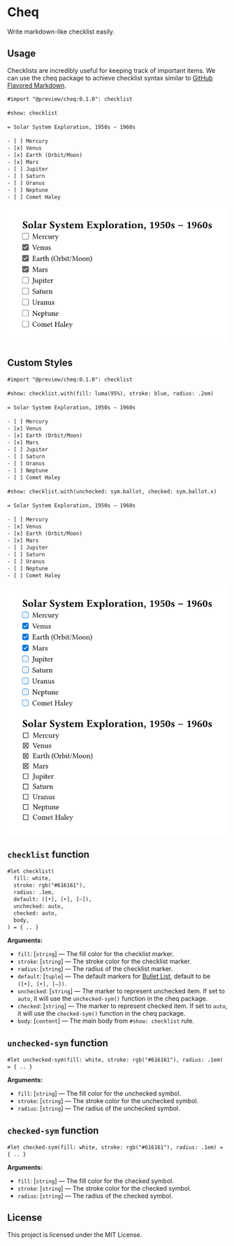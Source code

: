 # Cheq

Write markdown-like checklist easily.

## Usage

Checklists are incredibly useful for keeping track of important items. We can use the cheq package to achieve checklist syntax similar to [GitHub Flavored Markdown](https://github.github.com/gfm/#task-list-items-extension-).

```typ
#import "@preview/cheq:0.1.0": checklist

#show: checklist

= Solar System Exploration, 1950s – 1960s

- [ ] Mercury
- [x] Venus
- [x] Earth (Orbit/Moon)
- [x] Mars
- [ ] Jupiter
- [ ] Saturn
- [ ] Uranus
- [ ] Neptune
- [ ] Comet Haley
```

![Example](./examples/example.png)


## Custom Styles

```typ
#import "@preview/cheq:0.1.0": checklist

#show: checklist.with(fill: luma(95%), stroke: blue, radius: .2em)

= Solar System Exploration, 1950s – 1960s

- [ ] Mercury
- [x] Venus
- [x] Earth (Orbit/Moon)
- [x] Mars
- [ ] Jupiter
- [ ] Saturn
- [ ] Uranus
- [ ] Neptune
- [ ] Comet Haley

#show: checklist.with(unchecked: sym.ballot, checked: sym.ballot.x)

= Solar System Exploration, 1950s – 1960s

- [ ] Mercury
- [x] Venus
- [x] Earth (Orbit/Moon)
- [x] Mars
- [ ] Jupiter
- [ ] Saturn
- [ ] Uranus
- [ ] Neptune
- [ ] Comet Haley
```

![Example](./examples/custom-styles.png)


## `checklist` function

```typ
#let checklist(
  fill: white,
  stroke: rgb("#616161"),
  radius: .1em,
  default: ([•], [‣], [–]),
  unchecked: auto,
  checked: auto,
  body,
) = { .. }
```

**Arguments:**

- `fill`: [`string`] &mdash; The fill color for the checklist marker.
- `stroke`: [`string`] &mdash; The stroke color for the checklist marker.
- `radius`: [`string`] &mdash; The radius of the checklist marker.
- `default`: [`tuple`] &mdash; The default markers for [Bullet List](https://typst.app/docs/reference/model/list/#parameters-marker), default to be `([•], [‣], [–])`.
- `unchecked`: [`string`] &mdash; The marker to represent unchecked item. If set to `auto`, it will use the `unchecked-sym()` function in the cheq package.
- `checked`: [`string`] &mdash; The marker to represent checked item. If set to `auto`, it will use the `checked-sym()` function in the cheq package.
- `body`: [`content`] &mdash; The main body from `#show: checklist` rule.


## `unchecked-sym` function

```typ
#let unchecked-sym(fill: white, stroke: rgb("#616161"), radius: .1em) = { .. }
```

**Arguments:**

- `fill`: [`string`] &mdash; The fill color for the unchecked symbol.
- `stroke`: [`string`] &mdash; The stroke color for the unchecked symbol.
- `radius`: [`string`] &mdash; The radius of the unchecked symbol.


## `checked-sym` function

```typ
#let checked-sym(fill: white, stroke: rgb("#616161"), radius: .1em) = { .. }
```

**Arguments:**

- `fill`: [`string`] &mdash; The fill color for the checked symbol.
- `stroke`: [`string`] &mdash; The stroke color for the checked symbol.
- `radius`: [`string`] &mdash; The radius of the checked symbol.


## License

This project is licensed under the MIT License.